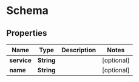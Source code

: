 
# Schema

## Properties
Name | Type | Description | Notes
------------ | ------------- | ------------- | -------------
**service** | **String** |  |  [optional]
**name** | **String** |  |  [optional]




